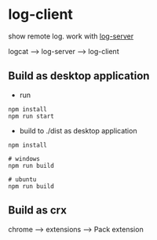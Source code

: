 # log-client

show remote log. work with [log-server](https://github.com/andych008/log-server)

logcat --> log-server --> log-client 

## Build as desktop application

- run
```
npm install
npm run start
```

- build to ./dist as desktop application
```
npm install

# windows
npm run build

# ubuntu
npm run build
```

## Build as crx
chrome --> extensions --> Pack extension
